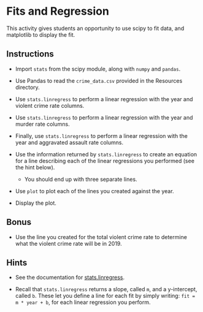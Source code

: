 # Fits and Regression

This activity gives students an opportunity to use scipy to fit data, and matplotlib to display the fit.

## Instructions

* Import `stats` from the scipy module, along with `numpy` and `pandas`.

* Use Pandas to read the `crime_data.csv` provided in the Resources directory.

* Use `stats.linregress` to perform a linear regression with the year and violent crime rate columns.

* Use `stats.linregress` to perform a linear regression with the year and murder rate columns.

* Finally, use `stats.linregress` to perform a linear regression with the year and aggravated assault rate columns.

* Use the information returned by `stats.linregress` to create an equation for a line describing each of the linear regressions you performed (see the hint below).

  * You should end up with three separate lines.

* Use `plot` to plot each of the lines you created against the year.

* Display the plot.

## Bonus

* Use the line you created for the total violent crime rate to determine what the violent crime rate will be in 2019.

## Hints

* See the documentation for [stats.linregress](https://docs.scipy.org/doc/scipy-0.19.0/reference/generated/scipy.stats.linregress.html).

* Recall that `stats.linregress` returns a slope, called `m`, and a y-intercept, called `b`. These let you define a line for each fit by simply writing: `fit = m * year + b`, for each linear regression you perform.
